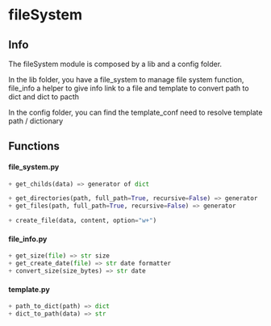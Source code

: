 # fileSystem

## Info 

The fileSystem module is composed by a lib and a config folder.

In the lib folder, you have a file_system to manage file system function, file_info a helper to give info link to a file and template to convert path to dict and dict to pacth

In the config folder, you can find the template_conf need to resolve template path / dictionary

## Functions

#### file_system.py
```python
+ get_childs(data) => generator of dict

+ get_directories(path, full_path=True, recursive=False) => generator
+ get_files(path, full_path=True, recursive=False) => generator

+ create_file(data, content, option="w+")
```

#### file_info.py
```python
+ get_size(file) => str size
+ get_create_date(file) => str date formatter
+ convert_size(size_bytes) => str date
```

#### template.py
```python
+ path_to_dict(path) => dict
+ dict_to_path(data) => str
```
